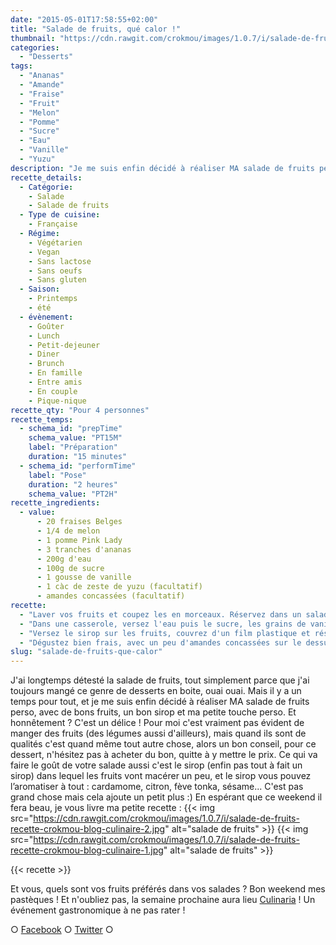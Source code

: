 ```yaml
---
date: "2015-05-01T17:58:55+02:00"
title: "Salade de fruits, qué calor !"
thumbnail: "https://cdn.rawgit.com/crokmou/images/1.0.7/i/salade-de-fruits-recette-crokmou-blog-culinaire.jpg"
categories:
  - "Desserts"
tags:
  - "Ananas"
  - "Amande"
  - "Fraise"
  - "Fruit"
  - "Melon"
  - "Pomme"
  - "Sucre"
  - "Eau"
  - "Vanille"
  - "Yuzu"
description: "Je me suis enfin décidé à réaliser MA salade de fruits perso, avec de bons fruits, un bon sirop et ma petite touche perso. Et honnêtement ? Un délice !"
recette_details:
  - Catégorie:
    - Salade
    - Salade de fruits
  - Type de cuisine:
    - Française
  - Régime:
    - Végétarien
    - Vegan
    - Sans lactose
    - Sans oeufs
    - Sans gluten
  - Saison:
    - Printemps
    - été
  - évènement:
    - Goûter
    - Lunch
    - Petit-dejeuner
    - Diner
    - Brunch
    - En famille
    - Entre amis
    - En couple
    - Pique-nique
recette_qty: "Pour 4 personnes"
recette_temps:
  - schema_id: "prepTime"
    schema_value: "PT15M"
    label: "Préparation"
    duration: "15 minutes"
  - schema_id: "performTime"
    label: "Pose"
    duration: "2 heures"
    schema_value: "PT2H"
recette_ingredients:
  - value:
      - 20 fraises Belges
      - 1/4 de melon
      - 1 pomme Pink Lady
      - 3 tranches d'ananas
      - 200g d'eau
      - 100g de sucre
      - 1 gousse de vanille
      - 1 càc de zeste de yuzu (facultatif)
      - amandes concassées (facultatif)
recette:
  - "Laver vos fruits et coupez les en morceaux. Réservez dans un saladier"
  - "Dans une casserole, versez l'eau puis le sucre, les grains de vanille et les zestes de yuzu. Faites bouillir 2/3 minutes"
  - "Versez le sirop sur les fruits, couvrez d'un film plastique et réservez au frigo (lorsque la salade aura légèrement refroidie)"
  - "Dégustez bien frais, avec un peu d'amandes concassées sur le dessus !"
slug: "salade-de-fruits-que-calor"
---
```


J'ai longtemps détesté la salade de fruits, tout simplement parce que j'ai toujours mangé ce genre de desserts en boite, ouai ouai. Mais il y a un temps pour tout, et je me suis enfin décidé à réaliser MA salade de fruits perso, avec de bons fruits, un bon sirop et ma petite touche perso. Et honnêtement ? C'est un délice ! Pour moi c'est vraiment pas évident de manger des fruits (des légumes aussi d'ailleurs), mais quand ils sont de qualités c'est quand même tout autre chose, alors un bon conseil, pour ce dessert, n'hésitez pas à acheter du bon, quitte à y mettre le prix. Ce qui va faire le goût de votre salade aussi c'est le sirop (enfin pas tout à fait un sirop) dans lequel les fruits vont macérer un peu, et le sirop vous pouvez l’aromatiser à tout : cardamome, citron, fève tonka, sésame... C'est pas grand chose mais cela ajoute un petit plus :) En espérant que ce weekend il fera beau, je vous livre ma petite recette : {{< img src="https://cdn.rawgit.com/crokmou/images/1.0.7/i/salade-de-fruits-recette-crokmou-blog-culinaire-2.jpg" alt="salade de fruits" >}} {{< img src="https://cdn.rawgit.com/crokmou/images/1.0.7/i/salade-de-fruits-recette-crokmou-blog-culinaire-1.jpg" alt="salade de fruits" >}}

{{< recette >}}

Et vous, quels sont vos fruits préférés dans vos salades ? Bon weekend mes pastèques ! Et n'oubliez pas, la semaine prochaine aura lieu [Culinaria](https://crokmou.com/culinaria-2014-un-sacre-festin/) ! Un événement gastronomique à ne pas rater !

○ [Facebook](https://www.facebook.com/crokmou.blog) ○ [Twitter](https://twitter.com/Crokmou) ○
